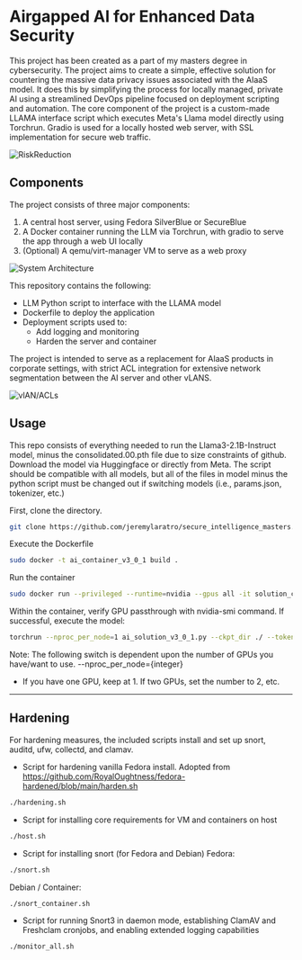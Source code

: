 # Airgapped AI for Enhanced Data Security
This project has been created as a part of my masters degree in cybersecurity. The project aims to create a simple, effective solution for countering the massive data privacy issues associated with the AIaaS model. It does this by simplifying the process for locally managed, private AI using a streamlined DevOps pipeline focused on deployment scripting and automation. The core component of the project is a custom-made LLAMA interface script which executes Meta's Llama model directly using Torchrun. Gradio is used for a locally hosted web server, with SSL implementation for secure web traffic.

![RiskReduction](https://github.com/jeremylaratro/secure_intelligence_masters/blob/master/diagrams/Screenshot_20-Dec_15-36-41_30408.png)


## Components
The project consists of three major components:
1. A central host server, using Fedora SilverBlue or SecureBlue
2. A Docker container running the LLM via Torchrun, with gradio to serve the app through a web UI locally
3. (Optional) A qemu/virt-manager VM to serve as a web proxy

![System Architecture](https://github.com/jeremylaratro/secure_intelligence_masters/blob/master/diagrams/Screenshot_19-Dec_18-29-19_7194.png)

This repository contains the following:
- LLM Python script to interface with the LLAMA model
- Dockerfile to deploy the application
- Deployment scripts used to:
  - Add logging and monitoring
  - Harden the server and container

The project is intended to serve as a replacement for AIaaS products in corporate settings, with strict ACL integration for extensive network segmentation between the AI server and other vLANS.

![vlAN/ACLs](https://github.com/jeremylaratro/secure_intelligence_masters/blob/master/diagrams/Screenshot_20-Dec_10-25-12_8371.png?raw=true)

## Usage
This repo consists of everything needed to run the Llama3-2.1B-Instruct model, minus the consolidated.00.pth file due to size constraints of github. Download the model via Huggingface or directly from Meta. The script should be compatible with all models, but all of the files in model minus the python script must be changed out if switching models (i.e., params.json, tokenizer, etc.)

First, clone the directory.
```bash
git clone https://github.com/jeremylaratro/secure_intelligence_masters.git
```
Execute the Dockerfile
```bash
sudo docker -t ai_container_v3_0_1 build . 
```
Run the container
```bash
sudo docker run --privileged --runtime=nvidia --gpus all -it solution_container_v1_6 bash
```
Within the container, verify GPU passthrough with nvidia-smi command.
If successful, execute the model:
```bash
torchrun --nproc_per_node=1 ai_solution_v3_0_1.py --ckpt_dir ./ --tokenizer_path ./tokenizer.model --max_seq_len 8192 --max_batch_size 8
```
Note: The following switch is dependent upon the number of GPUs you have/want to use. 
--nproc_per_node={integer}
  - If you have one GPU, keep at 1. If two GPUs, set the number to 2, etc.

----

## Hardening

For hardening measures, the included scripts install and set up snort, auditd, ufw, collectd, and clamav.

- Script for hardening vanilla Fedora install. Adopted from https://github.com/RoyalOughtness/fedora-hardened/blob/main/harden.sh
```bash
./hardening.sh
```
- Script for installing core requirements for VM and containers on host
```bash
./host.sh
```

- Script for installing snort (for Fedora and Debian)
Fedora:
```bash
./snort.sh
```
Debian / Container:
```
./snort_container.sh
```

- Script for running Snort3 in daemon mode, establishing ClamAV and Freshclam cronjobs, and enabling extended logging capabilities
```bash
./monitor_all.sh
```




